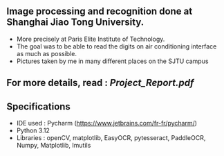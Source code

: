 ## Image processing and recognition done at Shanghai Jiao Tong University.
- More precisely at Paris Elite Institute of Technology.
- The goal was to be able to read the digits on air conditioning interface as much as possible.
- Pictures taken by me in many different places on the SJTU campus
## For more details, read : <i>Project_Report.pdf</i>
## Specifications 
- IDE used : Pycharm (https://www.jetbrains.com/fr-fr/pycharm/)
- Python 3.12
- Libraries : openCV, matplotlib, EasyOCR, pytesseract, PaddleOCR, Numpy, Matplotlib, Imutils
